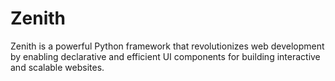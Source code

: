 # Zenith
 Zenith is a powerful Python framework that revolutionizes web development by enabling declarative and efficient UI components for building interactive and scalable websites.
